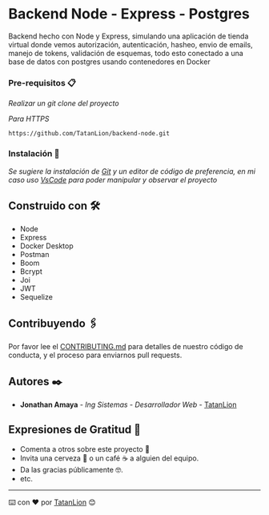 # Backend Node - Express - Postgres

Backend hecho con Node y Express, simulando una aplicación de tienda virtual donde vemos autorización, autenticación, hasheo, envio de emails, manejo de tokens, validación de esquemas, todo esto conectado a una base de datos con postgres usando contenedores en Docker


### Pre-requisitos 📋

_Realizar un git clone del proyecto_

_Para HTTPS_
```
https://github.com/TatanLion/backend-node.git
```

### Instalación 🔧

_Se sugiere la instalación de [Git](https://git-scm.com/) y un editor de código de preferencia, en mi caso uso [VsCode](https://code.visualstudio.com/) para poder manipular y observar el proyecto_

## Construido con 🛠️


* Node [](https://nodejs.org/en)
* Express [](https://expressjs.com/es/)
* Docker Desktop [](https://www.docker.com/products/docker-desktop/)
* Postman [](https://www.postman.com/)
* Boom [](https://www.npmjs.com/package/@hapi/boom)
* Bcrypt [](https://www.npmjs.com/package/bcrypt)
* Joi [](https://joi.dev/)
* JWT [](https://jwt.io/)
* Sequelize [](https://sequelize.org/)

## Contribuyendo 🖇️

Por favor lee el [CONTRIBUTING.md](https://github.com/TatanLion/backend-node) para detalles de nuestro código de conducta, y el proceso para enviarnos pull requests.

## Autores ✒️

* **Jonathan Amaya** - *Ing Sistemas - Desarrollador Web* - [TatanLion](https://github.com/TatanLion)

## Expresiones de Gratitud 🎁

* Comenta a otros sobre este proyecto 📢
* Invita una cerveza 🍺 o un café ☕ a alguien del equipo. 
* Da las gracias públicamente 🤓.
* etc.

---
⌨️ con ❤️ por [TatanLion](https://github.com/TatanLion) 😊